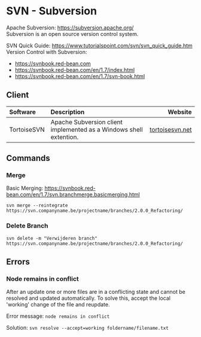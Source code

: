# SVN - Subversion

Apache Subversion: https://subversion.apache.org/  
Subversion is an open source version control system.

SVN Quick Guide: https://www.tutorialspoint.com/svn/svn_quick_guide.htm  
Version Control with Subversion: 
- https://svnbook.red-bean.com  
- https://svnbook.red-bean.com/en/1.7/index.html  
- https://svnbook.red-bean.com/en/1.7/svn-book.html  

## Client

| Software | Description    | Website  |
| :------- | :------------- | -------: |
| TortoiseSVN | Apache Subversion client implemented as a Windows shell extention. | [tortoisesvn.net](https://tortoisesvn.net) |

## Commands

### Merge

Basic Merging: https://svnbook.red-bean.com/en/1.7/svn.branchmerge.basicmerging.html

`svn merge --reintegrate https://svn.companyname.be/projectname/branches/2.0.0_Refactoring/`

### Delete Branch

`svn delete -m "Verwijderen branch" https://svn.companyname.be/projectname/branches/2.0.0_Refactoring/`

## Errors

### Node remains in conflict

After an update one or more files are in a conflicting state and cannot be resolved and updated automatically. To solve this, accept the local 'working' change of the file and reupdate.

Error message: `node remains in conflict`

Solution: 
`svn resolve --accept=working foldername/filename.txt`
